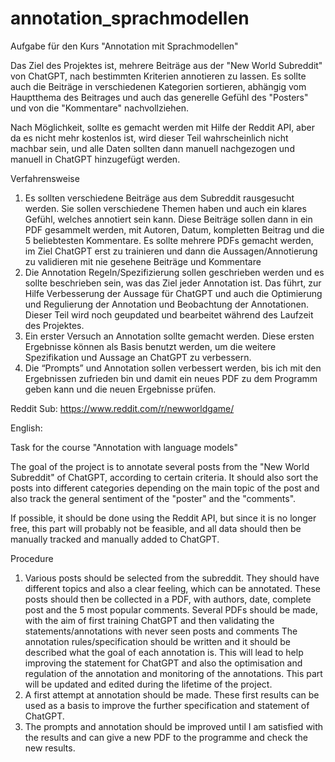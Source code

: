 # annotation_sprachmodellen
Aufgabe für den Kurs "Annotation mit Sprachmodellen"

Das Ziel des Projektes ist, mehrere Beiträge aus der "New World Subreddit" von ChatGPT, nach bestimmten Kriterien annotieren zu lassen. Es sollte auch die Beiträge in verschiedenen Kategorien sortieren, abhängig vom Hauptthema des Beitrages und auch das generelle Gefühl des "Posters" und von die "Kommentare" nachvollziehen.

Nach Möglichkeit, sollte es gemacht werden mit Hilfe der Reddit API, aber da es nicht mehr kostenlos ist, wird dieser Teil wahrscheinlich nicht machbar sein, und alle Daten sollten dann manuell nachgezogen und manuell in ChatGPT hinzugefügt werden.

Verfahrensweise
  1. Es sollten verschiedene Beiträge aus dem Subreddit rausgesucht werden. Sie sollen verschiedene Themen haben und auch ein klares Gefühl, welches annotiert sein kann. Diese Beiträge sollen dann in ein PDF gesammelt werden, mit Autoren, Datum, kompletten Beitrag und die 5 beliebtesten Kommentare. Es sollte mehrere PDFs gemacht werden, im Ziel ChatGPT erst zu trainieren und dann die Aussagen/Annotierung zu validieren mit nie gesehene Beiträge und Kommentare
  2. Die Annotation Regeln/Spezifizierung sollen geschrieben werden und es sollte beschrieben sein, was das Ziel jeder Annotation ist. Das führt, zur Hilfe Verbesserung der Aussage für ChatGPT und auch die Optimierung und Regulierung der Annotation und Beobachtung der Annotationen. Dieser Teil wird noch geupdated und bearbeitet während des Laufzeit des Projektes.
  3. Ein erster Versuch an Annotation sollte gemacht werden. Diese ersten Ergebnisse können als Basis benutzt werden, um die weitere Spezifikation und Aussage an ChatGPT zu verbessern.
  4. Die “Prompts”  und Annotation sollen verbessert werden, bis ich mit den Ergebnissen zufrieden bin und damit ein neues PDF zu dem Programm geben kann und die neuen Ergebnisse prüfen.

Reddit Sub: https://www.reddit.com/r/newworldgame/

English:

Task for the course "Annotation with language models"

The goal of the project is to annotate several posts from the "New World Subreddit" of ChatGPT, according to certain criteria. It should also sort the posts into different categories depending on the main topic of the post and also track the general sentiment of the "poster" and the "comments".

If possible, it should be done using the Reddit API, but since it is no longer free, this part will probably not be feasible, and all data should then be manually tracked and manually added to ChatGPT.

Procedure
  1. Various posts should be selected from the subreddit. They should have different topics and also a clear feeling, which can be annotated. These posts should then be collected in a PDF, with authors, date, complete post and the 5 most popular comments. Several PDFs should be made, with the aim of first training ChatGPT and then validating the statements/annotations with never seen posts and comments
The annotation rules/specification should be written and it should be described what the goal of each annotation is. This will lead to help improving the statement for ChatGPT and also the optimisation and regulation of the annotation and monitoring of the annotations. This part will be updated and edited during the lifetime of the project.
  2. A first attempt at annotation should be made. These first results can be used as a basis to improve the further specification and statement of ChatGPT.
  3.  The prompts and annotation should be improved until I am satisfied with the results and can give a new PDF to the programme and check the new results.
